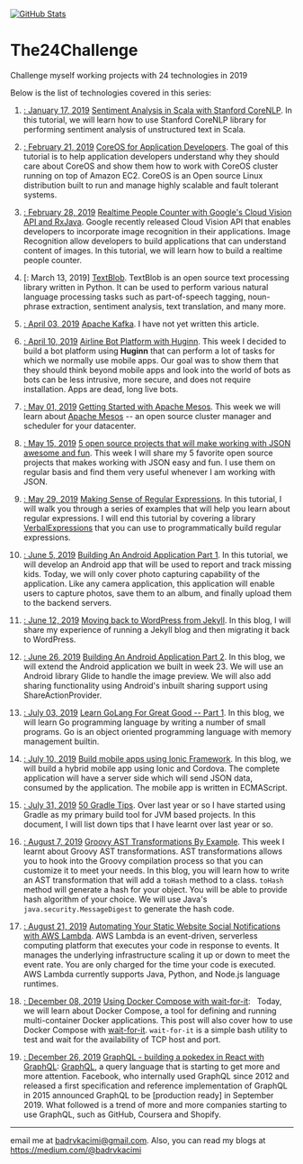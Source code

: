 [![GitHub Stats](https://img.shields.io/badge/github-stats-brightgreen.svg)](http://githubstats.com/The24Challenge)

# The24Challenge
Challenge myself working projects with 24 technologies in 2019

Below is the list of technologies covered in this series:

1. [: January 17, 2019](https://github.com/shekhargulati/52-technologies-in-2019/tree/master/03-stanford-corenlp) [Sentiment Analysis in Scala with Stanford CoreNLP](https://github.com/shekhargulati/52-technologies-in-2019/tree/master/03-stanford-corenlp/README.md). In this tutorial, we will learn how to use Stanford CoreNLP library for performing sentiment analysis of unstructured text in Scala.

3. [: February 21, 2019](https://github.com/shekhargulati/52-technologies-in-2019/tree/master/08-coreos) [CoreOS for Application Developers](https://github.com/shekhargulati/52-technologies-in-2019/tree/master/08-coreos/README.md). The goal of this tutorial is to help application developers understand why they should care about CoreOS and show them how to work with CoreOS cluster running on top of Amazon EC2. CoreOS is an Open source Linux distribution built to run and manage highly scalable and fault tolerant systems.

4. [: February 28, 2019](https://github.com/shekhargulati/52-technologies-in-2019/tree/master/09-cloudvision) [Realtime People Counter with Google's Cloud Vision API and RxJava](https://github.com/shekhargulati/52-technologies-in-2019/tree/master/09-cloudvision/README.md). Google recently released Cloud Vision API that enables developers to incorporate image recognition in their applications. Image Recognition allow developers to build applications that can understand content of images.  In this tutorial, we will learn how to build a realtime people counter.

5. [: March 13, 2019] [TextBlob](https://github.com/shekhargulati/52-technologies-in-2019/tree/master/11-textblob/README.md). TextBlob is an open source text processing library written in Python. It can be used to perform various natural language processing tasks such as part-of-speech tagging, noun-phrase extraction, sentiment analysis, text translation, and many more.

6. [: April 03, 2019](https://github.com/shekhargulati/52-technologies-in-2019/tree/master/14-kafka) [Apache Kafka](https://github.com/shekhargulati/52-technologies-in-2019/tree/master/14-kafka/README.md). I have not yet written this article.

7. [: April 10, 2019](https://github.com/shekhargulati/52-technologies-in-2019/tree/master/15-huginn) [Airline Bot Platform with Huginn](https://github.com/shekhargulati/52-technologies-in-2019/tree/master/15-huginn/README.md). This week I decided to build a bot platform using **Huginn** that can perform a lot of tasks for which we normally use mobile apps. Our goal was to show them that they should think beyond mobile apps and look into the world of bots as bots can be less intrusive, more secure, and does not require installation. Apps are dead, long live bots.

8. [: May 01, 2019](https://github.com/shekhargulati/52-technologies-in-2019/tree/master/18-mesos) [Getting Started with Apache Mesos](https://github.com/shekhargulati/52-technologies-in-2019/tree/master/18-mesos/README.md). This week we will learn about [Apache Mesos](http://mesos.apache.org/) -- an open source cluster manager and scheduler for your datacenter.

9. [: May 15, 2019](https://github.com/shekhargulati/52-technologies-in-2019/tree/master/20-json) [5 open source projects that will make working with JSON awesome and fun](https://github.com/shekhargulati/52-technologies-in-2019/tree/master/20-json/README.md). This week I will share my 5 favorite open source projects that makes working with JSON easy and fun. I use them on regular basis and find them very useful whenever I am working with JSON.

10. [: May 29, 2019](https://github.com/shekhargulati/52-technologies-in-2019/tree/master/22-regex) [Making Sense of Regular Expressions](https://github.com/shekhargulati/52-technologies-in-2019/tree/master/22-regex/README.md). In this tutorial, I will walk you through a series of examples that will help you learn about regular expressions. I will end this tutorial by covering a library [VerbalExpressions](https://github.com/VerbalExpressions) that you can use to programmatically build regular expressions.

11. [: June 5, 2019](https://github.com/shekhargulati/52-technologies-in-2019/tree/master/23-android-part1) [Building An Android Application Part 1](https://github.com/shekhargulati/52-technologies-in-2019/tree/master/23-android-part1/README.md). In this tutorial, we will develop an Android app that will be used to report and track missing kids. Today, we will only cover photo capturing capability of the application. Like any camera application, this application will enable users to capture photos, save them to an album, and finally upload them to the backend servers.

12. [: June 12, 2019](https://github.com/shekhargulati/52-technologies-in-2019/tree/master/24-jekyll-to-wordpress) [Moving back to WordPress from Jekyll](https://github.com/shekhargulati/52-technologies-in-2019/tree/master/24-jekyll-to-wordpress/README.md). In this blog, I will share my experience of running a Jekyll blog and then migrating it back to WordPress.

13. [: June 26, 2019](https://github.com/shekhargulati/52-technologies-in-2019/tree/master/26-android-part2) [Building An Android Application Part 2](https://github.com/shekhargulati/52-technologies-in-2019/tree/master/26-android-part2/README.md). In this blog, we will extend the Android application we built in week 23.  We will use an Android library Glide to handle the image preview. We will also add sharing functionality using Android's inbuilt sharing support using ShareActionProvider.

14. [: July 03, 2019](https://github.com/shekhargulati/52-technologies-in-2019/tree/master/27-learn-golang-for-great-good) [Learn GoLang For Great Good -- Part 1](https://github.com/shekhargulati/52-technologies-in-2019/tree/master/27-learn-golang-for-great-good/README.md). In this blog, we will learn Go programming language by writing a number of small programs. Go is an object oriented programming language with memory management builtin.

15. [: July 10, 2019](https://github.com/shekhargulati/52-technologies-in-2019/tree/master/28-ionic) [Build mobile apps using Ionic Framework](https://github.com/shekhargulati/52-technologies-in-2019/tree/master/28-ionic/README.md). In this blog, we will build a hybrid mobile app using Ionic and Cordova. The complete application will have a server side which will send JSON data, consumed by the application. The mobile app is written in ECMAScript.


16. [: July 31, 2019](https://github.com/shekhargulati/52-technologies-in-2019/tree/master/31-gradle-tips) [50 Gradle Tips](https://github.com/shekhargulati/52-technologies-in-2019/tree/master/31-gradle-tips/README.md). Over last year or so I have started using Gradle as my primary build tool for JVM based projects. In this document, I will list down tips that I have learnt over last year or so.

17. [: August 7, 2019](https://github.com/shekhargulati/52-technologies-in-2019/tree/master/32-groovy-ast-transformations) [Groovy AST Transformations By Example](https://github.com/shekhargulati/52-technologies-in-2019/tree/master/32-groovy-ast-transformations/README.md). This week I learnt about Groovy AST transformations. AST transformations allows you to hook into the Groovy compilation process so that you can customize it to meet your needs. In this blog, you will learn how to write an AST transformation that will add a `toHash` method to a class. `toHash` method will generate a hash for your object. You will be able to provide hash algorithm of your choice. We will use Java's `java.security.MessageDigest` to generate the hash code.

18. [: August 21, 2019](https://github.com/shekhargulati/52-technologies-in-2019/tree/master/34-aws-lambda) [Automating Your Static Website Social Notifications with AWS Lambda](https://github.com/shekhargulati/52-technologies-in-2019/tree/master/34-aws-lambda/README.md). AWS Lambda is an event-driven, serverless computing platform that executes your code in response to events. It manages the underlying infrastructure scaling it up or down to meet the event rate. You are only charged for the time your code is executed. AWS Lambda currently supports Java, Python, and Node.js language runtimes.


19. [: December 08, 2019](https://github.com/shekhargulati/52-technologies-in-2019/tree/master/42-docker-compose) [Using Docker Compose with wait-for-it](https://github.com/shekhargulati/52-technologies-in-2019/blob/master/42-docker-compose/README.md):   Today, we will learn about Docker Compose, a tool for defining and running multi-container Docker applications. This post will also cover how to use Docker Compose with [wait-for-it](https://github.com/vishnubob/wait-for-it). `wait-for-it` is a simple bash utility to test and wait for the availability of TCP host and port.

20. [: December 26, 2019](https://github.com/shekhargulati/52-technologies-in-2019/tree/master/43-graphql) [GraphQL - building a pokedex in React with GraphQL](https://github.com/shekhargulati/52-technologies-in-2019/blob/master/43-graphql/README.md): [GraphQL](http://graphql.org), a query language that is starting to get more and more attention. Facebook, who internally used GraphQL since 2012 and released a first specification and reference implementation of GraphQL in 2015 announced GraphQL to be [production ready] in September 2019. What followed is a trend of more and more companies starting to use GraphQL, such as GitHub, Coursera and Shopify.

-----------
email me at <badrvkacimi@gmail.com>. Also, you can read my blogs at <https://medium.com/@badrvkacimi>


